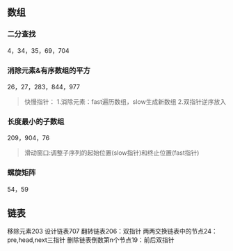 ## 数组
### 二分查找
4，34，35，69，704
### 消除元素&有序数组的平方
26，27，283，844，977
>快慢指针：
1.消除元素：fast遍历数组，slow生成新数组
2.双指针逆序放入
### 长度最小的子数组
209，904，76
>滑动窗口:调整子序列的起始位置(slow指针)和终止位置(fast指针)
### 螺旋矩阵
54，59

## 链表
移除元素203
设计链表707
翻转链表206：双指针
两两交换链表中的节点24：pre,head,next三指针
删除链表倒数第n个节点19：前后双指针